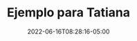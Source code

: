 ---
title: "Ejemplo para Tatiana"
date: 2022-06-16T08:28:16-05:00
Description: >
  Este archivo es para que Tatiana aprenda a hacer artículos en la guía
weight: 60
nosidetoc: true
---